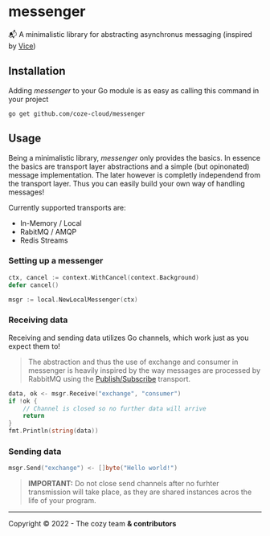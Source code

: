 # messenger
📬 A minimalistic library for abstracting asynchronus messaging (inspired by [Vice](https://github.com/matryer/vice))

## Installation

Adding *messenger* to your Go module is as easy as calling this command in your project

```shell
go get github.com/coze-cloud/messenger
```

## Usage

Being a minimalistic library, *messenger* only provides the basics. In essence the basics are transport layer abstractions and a simple (but opinonated) message implementation. The later however is completly independend from the transport layer. Thus you can easily build your own way of handling messages!

Currently supported transports are:
- In-Memory / Local
- RabitMQ / AMQP
- Redis Streams

### Setting up a messenger

```go
ctx, cancel := context.WithCancel(context.Background)
defer cancel()

msgr := local.NewLocalMessenger(ctx)
```

### Receiving data

Receiving and sending data utilizes Go channels, which work just as you expect them to!     
> The abstraction and thus the use of exchange and consumer in messenger is heavily inspired by the way messages are processed by RabbitMQ using the [Publish/Subscribe](https://www.rabbitmq.com/tutorials/tutorial-three-go.html) transport.

```go
data, ok <- msgr.Receive("exchange", "consumer")
if !ok {
    // Channel is closed so no further data will arrive
    return
}
fmt.Println(string(data))
```

### Sending data

```go
msgr.Send("exchange") <- []byte("Hello world!")
```

>**IMPORTANT:** Do not close send channels after no furhter transmission will take place, as they are shared instances acros the life of your program.

---

Copyright © 2022 - The cozy team **& contributors**
